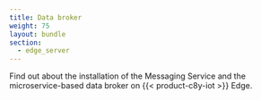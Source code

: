 ```yaml
---
title: Data broker
weight: 75
layout: bundle
section:
  - edge_server
---
```


Find out about the installation of the Messaging Service and the microservice-based data broker on {{< product-c8y-iot >}} Edge.
